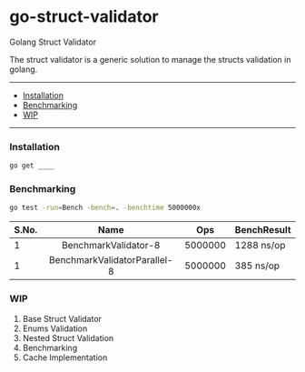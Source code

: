 # go-struct-validator
Golang Struct Validator

The struct validator is a generic solution to manage the structs validation in golang.

---

- [Installation](#installation)
- [Benchmarking](#benchmarking)
- [WIP](#wip)

---

### Installation

```bash
go get ____
```

### Benchmarking

```bash
go test -run=Bench -bench=. -benchtime 5000000x
```

| S.No. |             Name             | Ops     | BenchResult |
|:------|:----------------------------:|---------|-------------|
| 1     |     BenchmarkValidator-8     | 5000000 | 1288 ns/op  |
| 1     | BenchmarkValidatorParallel-8 | 5000000 | 385 ns/op   |

### WIP
1. Base Struct Validator
2. Enums Validation 
3. Nested Struct Validation
4. Benchmarking
5. Cache Implementation
